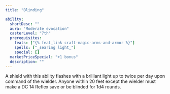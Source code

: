 ```yaml
---
title: "Blinding"

ability:
  shortDesc: ""
  aura: "Moderate evocation"
  casterLevel: "7th"
  prerequisites:
    feats: ["{% feat_link craft-magic-arms-and-armor %}"]
    spells: ["_searing light_"]
    special: []
  marketPriceSpecial: "+1 bonus"
  description: ""
---
```

A shield with this ability flashes with a brilliant light up to twice per day upon command of the wielder. Anyone within 20 feet except the wielder must make a DC 14 Reflex save or be blinded for 1d4 rounds.


